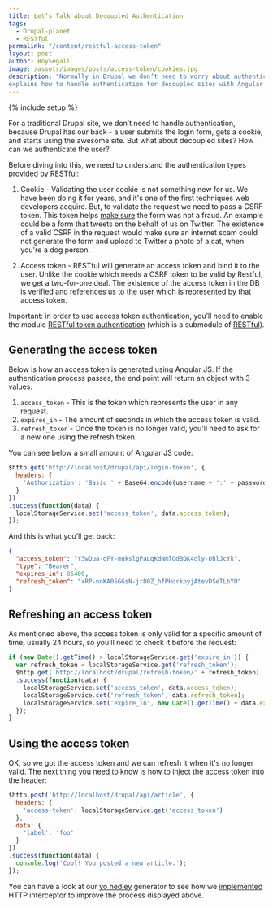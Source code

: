 ```yaml
---
title: Let’s Talk about Decoupled Authentication
tags:
  - Drupal-planet
  - RESTful
permalink: "/content/restful-access-token"
layout: post
author: RoySegall
image: /assets/images/posts/access-token/cookies.jpg
description: "Normally in Drupal we don’t need to worry about authentication. This post
explains how to handle authentication for decoupled sites with Angular JS."
---
```


{% include setup %}

For a traditional Drupal site, we don’t need to handle
authentication, because Drupal has our back - a user submits the login form,
gets a cookie, and starts using the awesome site. But what about decoupled sites?
How can we authenticate the user?

Before diving into this, we need to understand the authentication types
provided by RESTful:

  1. Cookie - Validating the user cookie is not something new for us. We have
  been doing it for years, and it's one of the first techniques web developers
  acquire. But, to validate the request we need to pass a CSRF token. This token
  helps [make sure](https://github.com/RESTful-Drupal/restful/blob/b5f717945081be3f1aa22968f140a3b6d056fea1/src/Plugin/authentication/CookieAuthentication.php#L49) the form was not a fraud. An
  example could be a form that tweets on the behalf of us on Twitter.
  The existence of a valid CSRF in the request would make sure an internet scam could
  not generate the form and upload to Twitter a photo of a cat, when you're a
  dog person.

  2. Access token - RESTful will generate an access token and bind it to the
  user. Unlike the cookie which needs a CSRF token to be valid by Restful, we
  get a two-for-one deal. The existence of the access token in the DB is
  verified and references us to the user which is represented by that access
  token.

<!-- more -->

Important: in order to use access token authentication, you’ll need
to enable the module [RESTful token authentication](https://github.com/RESTful-Drupal/restful/tree/7.x-2.x/modules/restful_token_auth)
(which is a submodule of [RESTful](https://github.com/RESTful-Drupal/restful)).

## Generating the access token

Below is how an access token is generated using Angular JS. If the
authentication process passes, the end point will return an object with 3
values:

  1. `access_token` - This is the token which represents the user in any request.
  2. `expires_in` - The amount of seconds in which the access token is valid.
  3. `refresh_token` - Once the token is no longer valid, you'll need to ask
  for a new one using the refresh token.

You can see below a small amount of Angular JS code:

```javascript
$http.get('http://localhost/drupal/api/login-token', {
  headers: {
    'Authorization': 'Basic ' + Base64.encode(username + ':' + password)
  }
})
.success(function(data) {
  localStorageService.set('access_token', data.access_token);
});
```

And this is what you’ll get back:

```json
{
  "access_token": "Y3wQua-qFY-mukslgPaLqKdNmlGdBQK4dly-UhlJcYk",
  "type": "Bearer",
  "expires_in": 86400,
  "refresh_token": "xRP-nnKA05GGsN-jr80Z_hfPHqrkpyjAtevDSeTLbYU"
}
```

## Refreshing an access token
As mentioned above, the access token is only valid for a specific amount of time,
usually 24 hours, so you’ll need to check it before the request:

```javascript
if (new Date().getTime() > localStorageService.get('expire_in')) {
  var refresh_token = localStorageService.get('refresh_token');
  $http.get('http://localhost/drupal/refresh-token/' + refresh_token)
  .success(function(data) {
    localStorageService.set('access_token', data.access_token);
    localStorageService.set('refresh_token', data.refresh_token);
    localStorageService.set('expire_in', new Date().getTime() + data.expires_in);
  });
}
```

## Using the access token
OK, so we got the access token and we can refresh it when it's no longer valid.
The next thing you need to know is how to inject the access token into the
header:

```javascript
$http.post('http://localhost/drupal/api/article', {
  headers: {
    'access-token': localStorageService.get('access_token')
  },
  data: {
    'label': 'foo'
  }
})
.success(function(data) {
  console.log('Cool! You posted a new article.');
});
```

You can have a look at our [yo hedley](https://github.com/Gizra/generator-hedley)
generator to see how we [implemented](https://github.com/Gizra/generator-hedley/blob/38cf1b88da79469379ab66c0d219dcde9ab763e2/app/templates/client/app/scripts/app.js#L162) HTTP interceptor to
improve the process displayed above.
